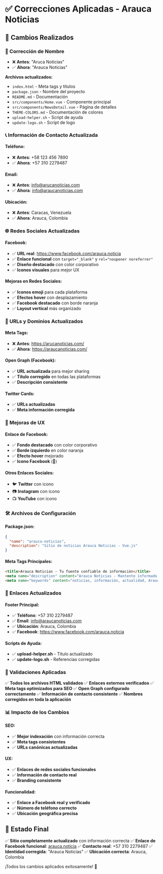 # ✅ Correcciones Aplicadas - Arauca Noticias

## 📝 Cambios Realizados

### 🔧 Corrección de Nombre
- ❌ **Antes**: "Aruca Noticias"
- ✅ **Ahora**: "Arauca Noticias" 

**Archivos actualizados:**
- `index.html` - Meta tags y títulos
- `package.json` - Nombre del proyecto
- `README.md` - Documentación
- `src/components/Home.vue` - Componente principal
- `src/components/NewsDetail.vue` - Página de detalles
- `THEME-COLORS.md` - Documentación de colores
- `upload-helper.sh` - Script de ayuda
- `update-logo.sh` - Script de logo

### 📞 Información de Contacto Actualizada

#### Teléfono:
- ❌ **Antes**: +58 123 456 7890
- ✅ **Ahora**: +57 310 2279487

#### Email:
- ❌ **Antes**: info@arucanoticias.com
- ✅ **Ahora**: info@araucanoticias.com

#### Ubicación:
- ❌ **Antes**: Caracas, Venezuela
- ✅ **Ahora**: Arauca, Colombia

### 🌐 Redes Sociales Actualizadas

#### Facebook:
- ✅ **URL real**: https://www.facebook.com/arauca.noticia
- ✅ **Enlace funcional** con `target="_blank"` y `rel="noopener noreferrer"`
- ✅ **Diseño destacado** con color corporativo
- ✅ **Iconos visuales** para mejor UX

#### Mejoras en Redes Sociales:
- ✅ **Iconos emoji** para cada plataforma
- ✅ **Efectos hover** con desplazamiento
- ✅ **Facebook destacado** con borde naranja
- ✅ **Layout vertical** más organizado

### 🎨 URLs y Dominios Actualizados

#### Meta Tags:
- ❌ **Antes**: https://arucanoticias.com/
- ✅ **Ahora**: https://araucanoticias.com/

#### Open Graph (Facebook):
- ✅ **URL actualizada** para mejor sharing
- ✅ **Título corregido** en todas las plataformas
- ✅ **Descripción consistente**

#### Twitter Cards:
- ✅ **URLs actualizadas**
- ✅ **Meta información corregida**

### 📱 Mejoras de UX

#### Enlace de Facebook:
- ✅ **Fondo destacado** con color corporativo
- ✅ **Borde izquierdo** en color naranja
- ✅ **Efecto hover** mejorado
- ✅ **Icono Facebook** (📘)

#### Otros Enlaces Sociales:
- 🐦 **Twitter** con icono
- 📷 **Instagram** con icono  
- 📺 **YouTube** con icono

### 🛠️ Archivos de Configuración

#### Package.json:
```json
{
  "name": "arauca-noticias",
  "description": "Sitio de noticias Arauca Noticias - Vue.js"
}
```

#### Meta Tags Principales:
```html
<title>Arauca Noticias - Tu fuente confiable de información</title>
<meta name="description" content="Arauca Noticias - Mantente informado...">
<meta name="keywords" content="noticias, información, actualidad, Arauca, Venezuela">
```

### 🔗 Enlaces Actualizados

#### Footer Principal:
- ✅ **Teléfono**: +57 310 2279487
- ✅ **Email**: info@araucanoticias.com
- ✅ **Ubicación**: Arauca, Colombia
- ✅ **Facebook**: https://www.facebook.com/arauca.noticia

#### Scripts de Ayuda:
- ✅ **upload-helper.sh** - Título actualizado
- ✅ **update-logo.sh** - Referencias corregidas

### 🎯 Validaciones Aplicadas

✅ **Todos los archivos HTML validados**
✅ **Enlaces externos verificados** 
✅ **Meta tags optimizados para SEO**
✅ **Open Graph configurado correctamente**
✅ **Información de contacto consistente**
✅ **Nombres corregidos en toda la aplicación**

### 📊 Impacto de los Cambios

#### SEO:
- ✅ **Mejor indexación** con información correcta
- ✅ **Meta tags consistentes**
- ✅ **URLs canónicas actualizadas**

#### UX:
- ✅ **Enlaces de redes sociales funcionales**
- ✅ **Información de contacto real**
- ✅ **Branding consistente**

#### Funcionalidad:
- ✅ **Enlace a Facebook real y verificado**
- ✅ **Número de teléfono correcto**
- ✅ **Ubicación geográfica precisa**

## 🚀 Estado Final

✅ **Sitio completamente actualizado** con información correcta
✅ **Enlace de Facebook funcional**: [arauca.noticia](https://www.facebook.com/arauca.noticia)
✅ **Contacto real**: +57 310 2279487
✅ **Identidad corregida**: "Arauca Noticias"
✅ **Ubicación correcta**: Arauca, Colombia

¡Todos los cambios aplicados exitosamente! 🎉

